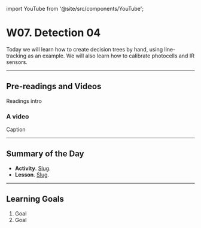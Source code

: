 
import YouTube from '@site/src/components/YouTube';

# W07. Detection 04
Today we will learn how to create decision trees by hand, using line-tracking as an example. We will also learn how to calibrate photocells and IR sensors.

---
## Pre-readings and Videos
Readings intro

### A video
<YouTube id="id" />
Caption


---
## Summary of the Day

- **Activity**. [Slug](/docs/concepts/teaching/activities/LINK.md).
- **Lesson**. [Slug](/docs/concepts/teaching/lessons/LINK.md).

---
## Learning Goals
1. Goal
2. Goal